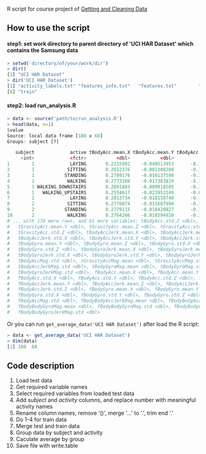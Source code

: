 R script for course project of [Getting and Cleaning Data](https://www.coursera.org/learn/data-cleaning/home/welcome)

## How to use the script
#### step1: set work directory to parent directory of 'UCI HAR Dataset' which contains the Samsung data
```R
> setwd('directory/of/your/work/dir')
> dir()                               
[1] "UCI HAR Dataset" 
> dir('UCI HAR Dataset')
[1] "activity_labels.txt" "features_info.txt"   "features.txt"        "README.txt"          "test"               
[6] "train"  
```

#### step2: load run_analysis.R
```R
> data <- source('path/to/run_analysis.R')
> head(data, n=1)
$value
Source: local data frame [180 x 68]
Groups: subject [?]

   subject             active tBodyAcc.mean.X tBodyAcc.mean.Y tBodyAcc.mean.Z tBodyAcc.std.X tBodyAcc.std.Y
     <int>             <fctr>           <dbl>           <dbl>           <dbl>          <dbl>          <dbl>
1        1             LAYING       0.2215982    -0.040513953      -0.1132036    -0.92805647   -0.836827406
2        1            SITTING       0.2612376    -0.001308288      -0.1045442    -0.97722901   -0.922618642
3        1           STANDING       0.2789176    -0.016137590      -0.1106018    -0.99575990   -0.973190056
4        1            WALKING       0.2773308    -0.017383819      -0.1111481    -0.28374026    0.114461337
5        1 WALKING_DOWNSTAIRS       0.2891883    -0.009918505      -0.1075662     0.03003534   -0.031935943
6        1   WALKING_UPSTAIRS       0.2554617    -0.023953149      -0.0973020    -0.35470803   -0.002320265
7        2             LAYING       0.2813734    -0.018158740      -0.1072456    -0.97405946   -0.980277399
8        2            SITTING       0.2770874    -0.015687994      -0.1092183    -0.98682228   -0.950704499
9        2           STANDING       0.2779115    -0.018420827      -0.1059085    -0.98727189   -0.957304989
10       2            WALKING       0.2764266    -0.018594920      -0.1055004    -0.42364284   -0.078091253
# ... with 170 more rows, and 61 more variables: tBodyAcc.std.Z <dbl>, tGravityAcc.mean.X <dbl>,
#   tGravityAcc.mean.Y <dbl>, tGravityAcc.mean.Z <dbl>, tGravityAcc.std.X <dbl>, tGravityAcc.std.Y <dbl>,
#   tGravityAcc.std.Z <dbl>, tBodyAccJerk.mean.X <dbl>, tBodyAccJerk.mean.Y <dbl>, tBodyAccJerk.mean.Z <dbl>,
#   tBodyAccJerk.std.X <dbl>, tBodyAccJerk.std.Y <dbl>, tBodyAccJerk.std.Z <dbl>, tBodyGyro.mean.X <dbl>,
#   tBodyGyro.mean.Y <dbl>, tBodyGyro.mean.Z <dbl>, tBodyGyro.std.X <dbl>, tBodyGyro.std.Y <dbl>,
#   tBodyGyro.std.Z <dbl>, tBodyGyroJerk.mean.X <dbl>, tBodyGyroJerk.mean.Y <dbl>, tBodyGyroJerk.mean.Z <dbl>,
#   tBodyGyroJerk.std.X <dbl>, tBodyGyroJerk.std.Y <dbl>, tBodyGyroJerk.std.Z <dbl>, tBodyAccMag.mean <dbl>,
#   tBodyAccMag.std <dbl>, tGravityAccMag.mean <dbl>, tGravityAccMag.std <dbl>, tBodyAccJerkMag.mean <dbl>,
#   tBodyAccJerkMag.std <dbl>, tBodyGyroMag.mean <dbl>, tBodyGyroMag.std <dbl>, tBodyGyroJerkMag.mean <dbl>,
#   tBodyGyroJerkMag.std <dbl>, fBodyAcc.mean.X <dbl>, fBodyAcc.mean.Y <dbl>, fBodyAcc.mean.Z <dbl>,
#   fBodyAcc.std.X <dbl>, fBodyAcc.std.Y <dbl>, fBodyAcc.std.Z <dbl>, fBodyAccJerk.mean.X <dbl>,
#   fBodyAccJerk.mean.Y <dbl>, fBodyAccJerk.mean.Z <dbl>, fBodyAccJerk.std.X <dbl>, fBodyAccJerk.std.Y <dbl>,
#   fBodyAccJerk.std.Z <dbl>, fBodyGyro.mean.X <dbl>, fBodyGyro.mean.Y <dbl>, fBodyGyro.mean.Z <dbl>,
#   fBodyGyro.std.X <dbl>, fBodyGyro.std.Y <dbl>, fBodyGyro.std.Z <dbl>, fBodyAccMag.mean <dbl>,
#   fBodyAccMag.std <dbl>, fBodyBodyAccJerkMag.mean <dbl>, fBodyBodyAccJerkMag.std <dbl>,
#   fBodyBodyGyroMag.mean <dbl>, fBodyBodyGyroMag.std <dbl>, fBodyBodyGyroJerkMag.mean <dbl>,
#   fBodyBodyGyroJerkMag.std <dbl>
```

Or you can run ```get_average_data('UCI HAR Dataset')``` after load the R script:
```R
> data <- get_average_data('UCI HAR Dataset')
> dim(data)
[1] 180  68
```

## Code description

1. Load test data
2. Get required variable names
3. Select required variables from loaded test data
4. Add *subject* and *activity* columns, and replace number with meaningful activity names
5. Rename column names, remove '()', merge '...' to '.', trim end '.'
6. Do 1-4 for train data
7. Merge test and train data
8. Group data by subject and activity
9. Caculate average by group
10. Save file with write.table